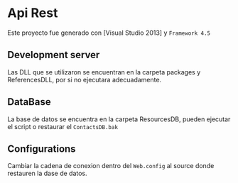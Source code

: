 # Api Rest

Este proyecto fue generado con [Visual Studio 2013] y `Framework 4.5`

## Development server

Las DLL que se utilizaron se encuentran en la carpeta packages y ReferencesDLL, por si no ejecutara adecuadamente.

## DataBase

La base de datos se encuentra en la carpeta ResourcesDB, pueden ejecutar el script o restaurar el `ContactsDB.bak`

## Configurations

Cambiar la cadena de conexion dentro del `Web.config` al source donde restauren la dase de datos.

